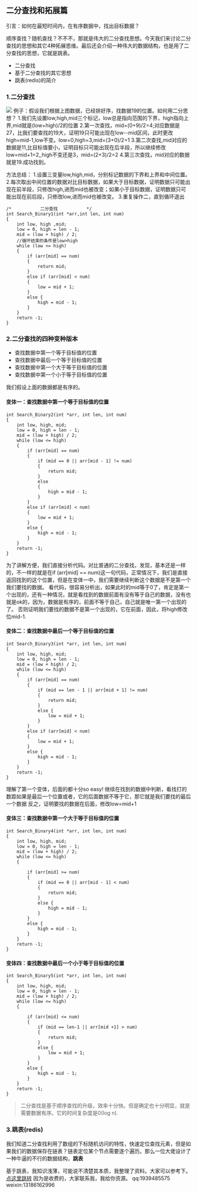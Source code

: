 ## 二分查找和拓展篇

引言：如何在最短时间内，在有序数据中，找出目标数据？

顺序查找？随机查找？不不不，那就是伟大的二分查找思想。今天我们来讨论二分查找的思想和其它4种拓展思维。最后还会介绍一种伟大的数据结构，也是用了二分查找的思想，它就是跳表。
+ 二分查找
+ 基于二分查找的其它思想
+ 跳表(redis)的简介



### 1.二分查找
![](image/find1.jpg)
例子：假设我们根据上图数据，已经排好序，找数据19的位置。如何用二分思想？
1.我们先设置low,high,mid三个标记，low总是指向范围的下界，high指向上界,mid就是(low+high)/2的位置
2.第一次查找，mid=(0+9)/2=4;对应数据是27，比我们要查找的19大，证明19只可能出现在low--mid区间，此时更改high=mid-1,low不变。low=0,high=3,mid=(3+0)/2=1
3.第二次查找,mid对应的数据是11,比目标值要小，证明目标只可能出现在后半段，所以继续修改low=mid+1=2,,high不变还是3，mid=(2+3)/2=2
4.第三次查找，mid对应的数据就是19.成功找到。

方法总结：
1.设置三变量low,high,mid，分别标记数据的下界和上界和中间位置。
2.每次取出中间位置的数据对比目标数据，如果大于目标数据，证明数据只可能出现在前半段，只修改high,进而mid也被改变；如果小于目标数据，证明数据只可能出现在前后段，只修改low,进而mid也被改变。
3.重复操作二，直到循环退出

	/*           二分查找           */
	int Search_Binary1(int *arr,int len, int num)
	{
		int low, high ,mid;
		low = 0, high = len - 1;
		mid = (low + high) / 2;
		//循环结束的条件是low>high
		while (low <= high)
		{
			if (arr[mid] == num)
			{
				return mid;
			}
			else if (arr[mid] < num)
			{
				low = mid + 1;
			}
			else {
				high = mid - 1;
			}
		}
		return -1;
	}

### 2.二分查找的四种变种版本
+ 查找数据中第一个等于目标值的位置
+ 查找数据中最后一个等于目标值的位置
+ 查找数据中第一个大于等于目标值的位置
+ 查找数据中第一个小于等于目标值的位置

我们假设上面的数据都是有序的。
#### 变体一：查找数据中第一个等于目标值的位置
	int Search_Binary2(int *arr, int len, int num)
	{
		int low, high, mid;
		low = 0, high = len - 1;
		mid = (low + high) / 2;
		while (low <= high)
		{
			if (arr[mid] == num)
			{
				if (mid == 0 || arr[mid - 1] != num)
				{
					return mid;
				}
				else
				{
					high = mid - 1;
				}
			}
			else if (arr[mid] < num)
			{
				low = mid + 1;
			}
			else {
				high = mid - 1;
			}
		}
		return -1;
	}
为了讲解方便，我们直接分析代码。对比普通的二分查找，发现，基本还是一样的，不一样的就是在if (arr[mid] == num)这一句代码，正常情况下，我们是直接返回找到的这个位置，但是在变体一中，我们需要继续判断这个数据是不是第一个我们要找的数据。
看代码，很容易分析出，如果此时的mid等于0了，肯定是第一个出现的，还有一种情况，就是看找到的数据前面有没有等于自己的数据，没有也就是ok的，因为，数据是有序的，前面不等于自己，自己就是唯一第一个出现的了。
否则证明我们要找的数据不是第一个出现的，它在前面，因此，将high修改位mid-1.



#### 变体二：查找数据中最后一个等于目标值的位置
	
	int Search_Binary3(int *arr, int len, int num)
	{
		int low, high, mid;
		low = 0, high = len - 1;
		mid = (low + high) / 2;
		while (low <= high)
		{
			if (arr[mid] == num)
			{
				if (mid == len - 1 || arr[mid + 1] != num)
				{
					return mid;
				}
				else {
					low = mid + 1;
				}
			}
			else if (arr[mid] < num)
			{
				low = mid + 1;
			}
			else {
				high = mid - 1;
			}
		}
		return -1;
	}

理解了第一个变体，后面的都十分so easy!  继续在找到的数据中判断，看找打的数距如果是最后一个位置或者，它的后面数据不等于它，那它就是我们要找的最后一个数据
反之，证明要找的数据在后面，修改low=mid+1

#### 变体三：查找数据中第一个大于等于目标值的位置

	int Search_Binary4(int *arr, int len, int num)
	{
		int low, high, mid;
		low = 0, high = len - 1;
		mid = (low + high) / 2;
		while (low <= high)
		{
			
			if (arr[mid] >= num)
			{
				if (mid == 0 || arr[mid - 1] < num)
				{
					return mid;
				}
				else {
					high = mid - 1;
				}
			}
			else {
				high = mid - 1;
			}
		}
		return -1;
	}

#### 变体四：查找数据中最后一个小于等于目标值的位置

	int Search_Binary5(int *arr, int len, int num)
	{
		int low, high, mid;
		low = 0, high = len - 1;
		mid = (low + high) / 2;
		while (low <= high)
		{
	
			if (arr[mid] <= num)
			{
				if (mid == len-1 || arr[mid +1] > num)
				{
					return mid;
				}
				else {
					low = mid + 1;
				}
			}
			else {
				high = mid - 1;
			}
		}
		return -1;
	}



> 二分查找是基于顺序查找的升级，效率十分快。但是确定也十分明显，就是需要数据有序。它的时间复杂度是0(log n).

### 3.跳表(redis)
我们知道二分查找利用了数组的下标随机访问的特性，快速定位查找元素，但是如果我们的数据保存在链表？链表定位某个节点需要逐个遍历。那么一位大佬设计了一种牛逼的不行的数据结构，**跳表**

基于跳表，我知识浅薄，可能说不清楚其本质，我整理了资料。大家可以参考下。
[点这里跳转](https://time.geekbang.org/column/article/42896?code=WawLSSDOPZAFqK1tAAakEkehwaIgo0KWp4ceZqGzQCw%3D)
因为是收费的，大家联系我，我给你资源。
qq:1939485575
weixin:13186162996